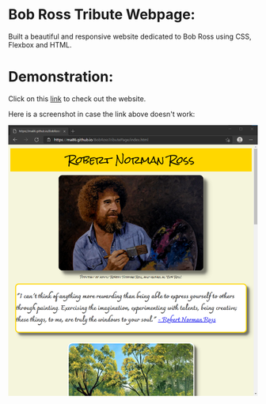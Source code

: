 # **Bob Ross Tribute Webpage**:
Built a beautiful and responsive website dedicated to Bob Ross using CSS, Flexbox and HTML.

# **Demonstration**:
Click on this [link](https://ma86.github.io/BobRossTributePage/index.html) to check out the website.

Here is a screenshot in case the link above doesn't work:

![Tribute Page](screenshot.png)
